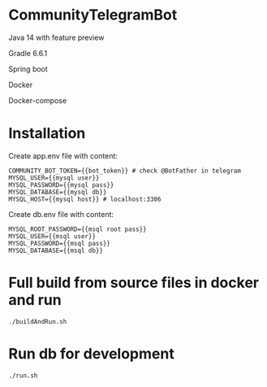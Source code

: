 # CommunityTelegramBot

Java 14 with feature preview

Gradle 6.6.1

Spring boot

Docker

Docker-compose


# Installation 

Create app.env file with content:

```code
COMMUNITY_BOT_TOKEN={{bot_token}} # check @BotFather in telegram
MYSQL_USER={{mysql user}}
MYSQL_PASSWORD={{mysql pass}}
MYSQL_DATABASE={{mysql db}}
MYSQL_HOST={{mysql host}} # localhost:3306
```

Create db.env file with content:

```code
MYSQL_ROOT_PASSWORD={{msql root pass}}
MYSQL_USER={{msql user}}
MYSQL_PASSWORD={{msql pass}}
MYSQL_DATABASE={{msql db}}
```

# Full build from source files in docker and run


```code
./buildAndRun.sh
```

# Run db for development

```code
./run.sh
```

